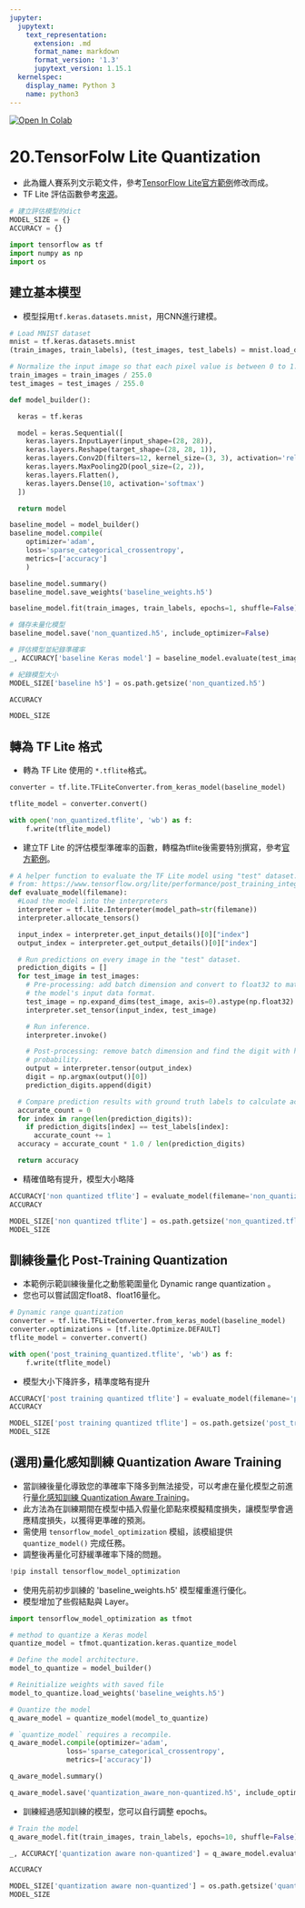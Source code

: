 ```yaml
---
jupyter:
  jupytext:
    text_representation:
      extension: .md
      format_name: markdown
      format_version: '1.3'
      jupytext_version: 1.15.1
  kernelspec:
    display_name: Python 3
    name: python3
---
```


<!-- #region id="view-in-github" colab_type="text" -->
<a href="https://colab.research.google.com/github/willismax/ML-in-Production-30-days-sharing/blob/main/notebook/20.%E8%A8%93%E7%B7%B4%E5%BE%8C%E9%87%8F%E5%8C%96_TensorFolw_Lite_Quantization_%E9%90%B5%E4%BA%BA%E8%B3%BD%E7%A4%BA%E7%AF%84.ipynb" target="_parent"><img src="https://colab.research.google.com/assets/colab-badge.svg" alt="Open In Colab"/></a>

<!-- #endregion -->

<!-- #region id="Jh7hg-rJ0PTq" -->
# 20.TensorFolw Lite Quantization
<!-- #endregion -->

<!-- #region id="RSbYcJTVcn8V" -->
- 此為鐵人賽系列文示範文件，參考[TensorFlow Lite官方範例](https://www.tensorflow.org/lite/performance/post_training_quantization)修改而成。
- TF Lite 評估函數參考[來源](https://www.tensorflow.org/lite/performance/post_training_integer_quant_16x8)。
<!-- #endregion -->

```python id="WLBCobD7f1kD"
# 建立評估模型的dict
MODEL_SIZE = {}
ACCURACY = {}
```

```python id="YUXO0Br0ceK5"
import tensorflow as tf
import numpy as np
import os
```

<!-- #region id="STON2r7I0k0r" -->
## 建立基本模型
<!-- #endregion -->

<!-- #region id="NPzYuQQ20p0n" -->
- 模型採用`tf.keras.datasets.mnist`，用CNN進行建模。
<!-- #endregion -->

```python colab={"base_uri": "https://localhost:8080/"} id="6IXwf2IrdYGd" outputId="fe349226-8362-4057-bec2-ff698e560fa8"
# Load MNIST dataset
mnist = tf.keras.datasets.mnist
(train_images, train_labels), (test_images, test_labels) = mnist.load_data()

# Normalize the input image so that each pixel value is between 0 to 1.
train_images = train_images / 255.0
test_images = test_images / 255.0
```

```python id="9YdaJpyKeYFG"
def model_builder():

  keras = tf.keras

  model = keras.Sequential([
    keras.layers.InputLayer(input_shape=(28, 28)),
    keras.layers.Reshape(target_shape=(28, 28, 1)),
    keras.layers.Conv2D(filters=12, kernel_size=(3, 3), activation='relu'),
    keras.layers.MaxPooling2D(pool_size=(2, 2)),
    keras.layers.Flatten(),
    keras.layers.Dense(10, activation='softmax')
  ])

  return model
```

```python colab={"base_uri": "https://localhost:8080/"} id="nnjoU2Kvd7Qd" outputId="eb1e291f-830c-4e5a-89c2-84504ed87169"
baseline_model = model_builder()
baseline_model.compile(
    optimizer='adam',
    loss='sparse_categorical_crossentropy',
    metrics=['accuracy']
    )

baseline_model.summary()
baseline_model.save_weights('baseline_weights.h5')

baseline_model.fit(train_images, train_labels, epochs=1, shuffle=False)
```

```python colab={"base_uri": "https://localhost:8080/"} id="s3WnmyYgfnc6" outputId="c157875b-a507-41f2-9099-18ccbb4cc96e"
# 儲存未量化模型
baseline_model.save('non_quantized.h5', include_optimizer=False)

# 評估模型並紀錄準確率
_, ACCURACY['baseline Keras model'] = baseline_model.evaluate(test_images, test_labels)

# 紀錄模型大小
MODEL_SIZE['baseline h5'] = os.path.getsize('non_quantized.h5')

```

```python colab={"base_uri": "https://localhost:8080/"} id="77vDwp0HBh22" outputId="cef227ac-6a7a-4752-a21f-974e7599f91d"
ACCURACY
```

```python colab={"base_uri": "https://localhost:8080/"} id="AnHDBKgUBlRi" outputId="e8afcda2-3c2d-4916-a418-a76ab895bfea"
MODEL_SIZE
```

<!-- #region id="IodMZad-iQOm" -->
## 轉為 TF Lite 格式
<!-- #endregion -->

<!-- #region id="6g1K6KTj4YuN" -->
- 轉為 TF Lite 使用的 `*.tflite`格式。
<!-- #endregion -->

```python colab={"base_uri": "https://localhost:8080/"} id="QfrTI1liiYgH" outputId="844dc4e7-918d-40e5-e35d-594c172b512c"
converter = tf.lite.TFLiteConverter.from_keras_model(baseline_model)

tflite_model = converter.convert()

with open('non_quantized.tflite', 'wb') as f:
    f.write(tflite_model)
```

<!-- #region id="oEThVNnk5kNC" -->
- 建立TF Lite 的評估模型準確率的函數，轉檔為tflite後需要特別撰寫，參考[官方範例](https://www.tensorflow.org/lite/performance/post_training_integer_quant_16x8#evaluate_the_models)。
<!-- #endregion -->

```python id="QlRgCXsG5iH_"
# A helper function to evaluate the TF Lite model using "test" dataset.
# from: https://www.tensorflow.org/lite/performance/post_training_integer_quant_16x8#evaluate_the_models
def evaluate_model(filemane):
  #Load the model into the interpreters
  interpreter = tf.lite.Interpreter(model_path=str(filemane))
  interpreter.allocate_tensors()

  input_index = interpreter.get_input_details()[0]["index"]
  output_index = interpreter.get_output_details()[0]["index"]

  # Run predictions on every image in the "test" dataset.
  prediction_digits = []
  for test_image in test_images:
    # Pre-processing: add batch dimension and convert to float32 to match with
    # the model's input data format.
    test_image = np.expand_dims(test_image, axis=0).astype(np.float32)
    interpreter.set_tensor(input_index, test_image)

    # Run inference.
    interpreter.invoke()

    # Post-processing: remove batch dimension and find the digit with highest
    # probability.
    output = interpreter.tensor(output_index)
    digit = np.argmax(output()[0])
    prediction_digits.append(digit)

  # Compare prediction results with ground truth labels to calculate accuracy.
  accurate_count = 0
  for index in range(len(prediction_digits)):
    if prediction_digits[index] == test_labels[index]:
      accurate_count += 1
  accuracy = accurate_count * 1.0 / len(prediction_digits)

  return accuracy
```

<!-- #region id="BHuJvch68NgT" -->
- 精確值略有提升，模型大小略降
<!-- #endregion -->

```python colab={"base_uri": "https://localhost:8080/"} id="VbkooswO6rgs" outputId="664f2c36-c8d7-4129-9c00-7f280def351b"
ACCURACY['non quantized tflite'] = evaluate_model(filemane='non_quantized.tflite')
ACCURACY
```

```python colab={"base_uri": "https://localhost:8080/"} id="1-WyYeJrCXYk" outputId="1cb5c140-1cc0-4586-8655-c94f3fd6ebdd"
MODEL_SIZE['non quantized tflite'] = os.path.getsize('non_quantized.tflite')
MODEL_SIZE
```

<!-- #region id="snAqJgU6jo8t" -->
## 訓練後量化 Post-Training Quantization
<!-- #endregion -->

<!-- #region id="diSty0Ydtwct" -->
- 本範例示範訓練後量化之動態範圍量化 Dynamic range quantization 。
- 您也可以嘗試固定float8、float16量化。
<!-- #endregion -->

```python colab={"base_uri": "https://localhost:8080/"} id="UBod3nuQjvhA" outputId="74e49926-3563-49e5-f5fe-6a904b7fec89"
# Dynamic range quantization
converter = tf.lite.TFLiteConverter.from_keras_model(baseline_model)
converter.optimizations = [tf.lite.Optimize.DEFAULT]
tflite_model = converter.convert()

with open('post_training_quantized.tflite', 'wb') as f:
    f.write(tflite_model)
```

<!-- #region id="6dHOboGoCxE9" -->
- 模型大小下降許多，精準度略有提升
<!-- #endregion -->

```python colab={"base_uri": "https://localhost:8080/"} id="xdKYRUeE9TF3" outputId="3e680646-ac41-487b-8d03-8dad5315d042"
ACCURACY['post training quantized tflite'] = evaluate_model(filemane='post_training_quantized.tflite')
ACCURACY
```

```python colab={"base_uri": "https://localhost:8080/"} id="28TGVr0tBePK" outputId="be42848f-8909-464a-e09c-2059660f8d6c"
MODEL_SIZE['post training quantized tflite'] = os.path.getsize('post_training_quantized.tflite')
MODEL_SIZE
```

<!-- #region id="6m9zvJ_8qhVx" -->
## (選用)量化感知訓練 Quantization Aware Training
<!-- #endregion -->

<!-- #region id="dGSIJ4Lv_DMO" -->
- 當訓練後量化導致您的準確率下降多到無法接受，可以考慮在量化模型之前進行[量化感知訓練 Quantization Aware Training](https://www.tensorflow.org/model_optimization/guide/quantization/training)。
- 此方法為在訓練期間在模型中插入假量化節點來模擬精度損失，讓模型學會適應精度損失，以獲得更準確的預測。
- 需使用 `tensorflow_model_optimization` 模組，該模組提供 `quantize_model()` 完成任務。
- 調整後再量化可舒緩準確率下降的問題。
<!-- #endregion -->

```python colab={"base_uri": "https://localhost:8080/"} id="MBe08Yceqluq" outputId="dc50e8da-b66c-43cc-8213-4ad8df522b56"
!pip install tensorflow_model_optimization
```

<!-- #region id="cm6ZuC3y_2FL" -->
- 使用先前初步訓練的 'baseline_weights.h5' 模型權重進行優化。
- 模型增加了些假結點與 Layer。
<!-- #endregion -->

```python colab={"base_uri": "https://localhost:8080/"} id="uxFmeLJDqr-C" outputId="3976b8f1-237d-49f8-de61-e4dde087e949"
import tensorflow_model_optimization as tfmot

# method to quantize a Keras model
quantize_model = tfmot.quantization.keras.quantize_model

# Define the model architecture.
model_to_quantize = model_builder()

# Reinitialize weights with saved file
model_to_quantize.load_weights('baseline_weights.h5')

# Quantize the model
q_aware_model = quantize_model(model_to_quantize)

# `quantize_model` requires a recompile.
q_aware_model.compile(optimizer='adam',
              loss='sparse_categorical_crossentropy',
              metrics=['accuracy'])

q_aware_model.summary()
```

```python id="b1Fk6As8YdOp"
q_aware_model.save('quantization_aware_non-quantized.h5', include_optimizer=False)
```

<!-- #region id="ftE33s3ZA3t1" -->
- 訓練經過感知訓練的模型，您可以自行調整 epochs。

<!-- #endregion -->

```python colab={"base_uri": "https://localhost:8080/"} id="yDlzVkgZrCGD" outputId="0b9f9bc3-493b-4c88-b3ad-34ccf086c5a3"
# Train the model
q_aware_model.fit(train_images, train_labels, epochs=10, shuffle=False)
```

```python id="gHtVzNXfrnas"
_, ACCURACY['quantization aware non-quantized'] = q_aware_model.evaluate(test_images, test_labels, verbose=0)
```

```python colab={"base_uri": "https://localhost:8080/"} id="nsEbxnfoBTFx" outputId="b3c42edd-e0f4-43e2-fe52-ce2400020943"
ACCURACY
```

```python colab={"base_uri": "https://localhost:8080/"} id="NYFr4oUrBTmI" outputId="a64d256e-dc1e-4648-8ca2-1dc6afa42ef9"
MODEL_SIZE['quantization aware non-quantized'] = os.path.getsize('quantization_aware_non-quantized.h5')
MODEL_SIZE
```
